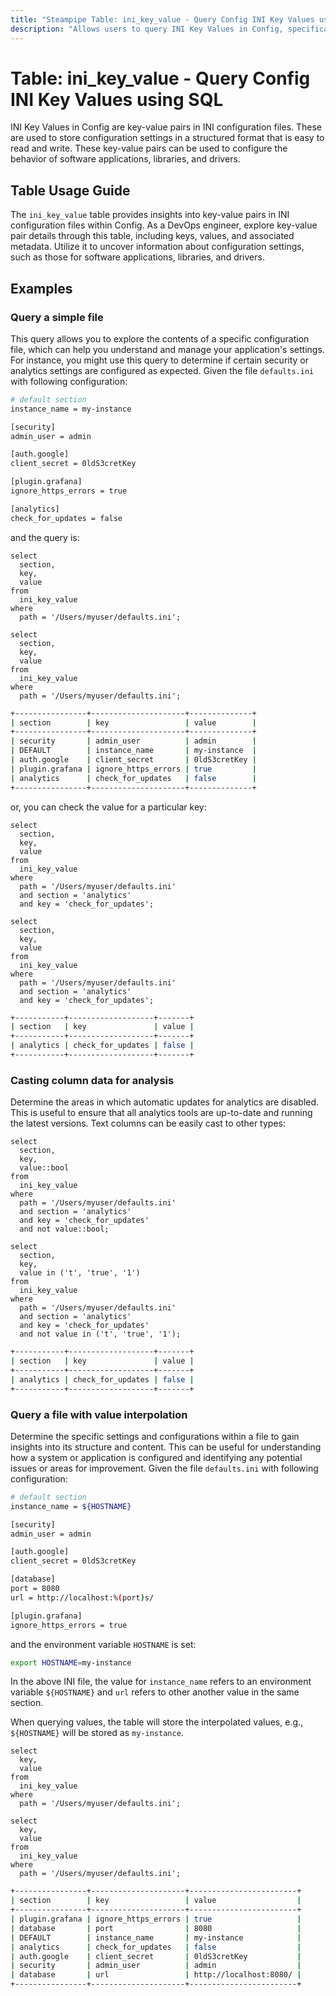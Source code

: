 ```yaml
---
title: "Steampipe Table: ini_key_value - Query Config INI Key Values using SQL"
description: "Allows users to query INI Key Values in Config, specifically the key-value pairs in INI configuration files, enabling detailed analysis of configuration settings."
---
```


# Table: ini_key_value - Query Config INI Key Values using SQL

INI Key Values in Config are key-value pairs in INI configuration files. These are used to store configuration settings in a structured format that is easy to read and write. These key-value pairs can be used to configure the behavior of software applications, libraries, and drivers.

## Table Usage Guide

The `ini_key_value` table provides insights into key-value pairs in INI configuration files within Config. As a DevOps engineer, explore key-value pair details through this table, including keys, values, and associated metadata. Utilize it to uncover information about configuration settings, such as those for software applications, libraries, and drivers.

## Examples

### Query a simple file
This query allows you to explore the contents of a specific configuration file, which can help you understand and manage your application's settings. For instance, you might use this query to determine if certain security or analytics settings are configured as expected.
Given the file `defaults.ini` with following configuration:

```bash
# default section
instance_name = my-instance

[security]
admin_user = admin

[auth.google]
client_secret = 0ldS3cretKey

[plugin.grafana]
ignore_https_errors = true

[analytics]
check_for_updates = false
```

and the query is:


```sql+postgres
select
  section,
  key,
  value
from
  ini_key_value
where
  path = '/Users/myuser/defaults.ini';
```

```sql+sqlite
select
  section,
  key,
  value
from
  ini_key_value
where
  path = '/Users/myuser/defaults.ini';
```

```sh
+----------------+---------------------+--------------+
| section        | key                 | value        |
+----------------+---------------------+--------------+
| security       | admin_user          | admin        |
| DEFAULT        | instance_name       | my-instance  |
| auth.google    | client_secret       | 0ldS3cretKey |
| plugin.grafana | ignore_https_errors | true         |
| analytics      | check_for_updates   | false        |
+----------------+---------------------+--------------+
```

or, you can check the value for a particular key:

```sql+postgres
select
  section,
  key,
  value
from
  ini_key_value
where
  path = '/Users/myuser/defaults.ini'
  and section = 'analytics'
  and key = 'check_for_updates';
```

```sql+sqlite
select
  section,
  key,
  value
from
  ini_key_value
where
  path = '/Users/myuser/defaults.ini'
  and section = 'analytics'
  and key = 'check_for_updates';
```

```sh
+-----------+-------------------+-------+
| section   | key               | value |
+-----------+-------------------+-------+
| analytics | check_for_updates | false |
+-----------+-------------------+-------+
```

### Casting column data for analysis
Determine the areas in which automatic updates for analytics are disabled. This is useful to ensure that all analytics tools are up-to-date and running the latest versions.
Text columns can be easily cast to other types:


```sql+postgres
select
  section,
  key,
  value::bool
from
  ini_key_value
where
  path = '/Users/myuser/defaults.ini'
  and section = 'analytics'
  and key = 'check_for_updates'
  and not value::bool;
```

```sql+sqlite
select
  section,
  key,
  value in ('t', 'true', '1')
from
  ini_key_value
where
  path = '/Users/myuser/defaults.ini'
  and section = 'analytics'
  and key = 'check_for_updates'
  and not value in ('t', 'true', '1');
```

```sh
+-----------+-------------------+-------+
| section   | key               | value |
+-----------+-------------------+-------+
| analytics | check_for_updates | false |
+-----------+-------------------+-------+
```

### Query a file with value interpolation
Determine the specific settings and configurations within a file to gain insights into its structure and content. This can be useful for understanding how a system or application is configured and identifying any potential issues or areas for improvement.
Given the file `defaults.ini` with following configuration:

```bash
# default section
instance_name = ${HOSTNAME}

[security]
admin_user = admin

[auth.google]
client_secret = 0ldS3cretKey

[database]
port = 8080
url = http://localhost:%(port)s/

[plugin.grafana]
ignore_https_errors = true
```

and the environment variable `HOSTNAME` is set:

```sh
export HOSTNAME=my-instance
```

In the above INI file, the value for `instance_name` refers to an environment variable `${HOSTNAME}` and `url` refers to other another value in the same section.

When querying values, the table will store the interpolated values, e.g., `${HOSTNAME}` will be stored as `my-instance`.


```sql+postgres
select
  key,
  value
from
  ini_key_value
where
  path = '/Users/myuser/defaults.ini';
```

```sql+sqlite
select
  key,
  value
from
  ini_key_value
where
  path = '/Users/myuser/defaults.ini';
```

```sh
+----------------+---------------------+------------------------+
| section        | key                 | value                  |
+----------------+---------------------+------------------------+
| plugin.grafana | ignore_https_errors | true                   |
| database       | port                | 8080                   |
| DEFAULT        | instance_name       | my-instance            |
| analytics      | check_for_updates   | false                  |
| auth.google    | client_secret       | 0ldS3cretKey           |
| security       | admin_user          | admin                  |
| database       | url                 | http://localhost:8080/ |
+----------------+---------------------+------------------------+
```
